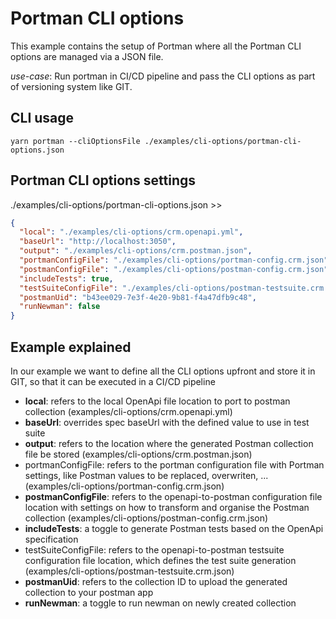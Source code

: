 # Portman CLI options

This example contains the setup of Portman where all the Portman CLI options are managed via a JSON file.

_use-case_: Run portman in CI/CD pipeline and pass the CLI options as part of versioning system like GIT.

## CLI usage

```ssh
yarn portman --cliOptionsFile ./examples/cli-options/portman-cli-options.json
```

## Portman CLI options settings

./examples/cli-options/portman-cli-options.json >>

```json
{
  "local": "./examples/cli-options/crm.openapi.yml",
  "baseUrl": "http://localhost:3050",
  "output": "./examples/cli-options/crm.postman.json",
  "portmanConfigFile": "./examples/cli-options/portman-config.crm.json",
  "postmanConfigFile": "./examples/cli-options/postman-config.crm.json",
  "includeTests": true,
  "testSuiteConfigFile": "./examples/cli-options/postman-testsuite.crm.json",
  "postmanUid": "b43ee029-7e3f-4e20-9b81-f4a47dfb9c48",
  "runNewman": false
}
```

## Example explained

In our example we want to define all the CLI options upfront and store it in GIT, so that it can be executed in a CI/CD
pipeline

- **local**: refers to the local OpenApi file location to port to postman collection (examples/cli-options/crm.openapi.yml)
- **baseUrl**: overrides spec baseUrl with the defined value to use in test suite
- **output**: refers to the location where the generated Postman collection file be stored (examples/cli-options/crm.postman.json)
- portmanConfigFile: refers to the portman configuration file with Portman settings, like Postman values to be replaced,
  overwriten, ... (examples/cli-options/portman-config.crm.json)
- **postmanConfigFile**: refers to the openapi-to-postman configuration file location with settings on how to transform and
  organise the Postman collection (examples/cli-options/postman-config.crm.json)
- **includeTests**: a toggle to generate Postman tests based on the OpenApi specification
- testSuiteConfigFile: refers to the openapi-to-postman testsuite configuration file location, which defines the test
  suite generation (examples/cli-options/postman-testsuite.crm.json)
- **postmanUid**: refers to the collection ID to upload the generated collection to your postman app
- **runNewman**: a toggle to run newman on newly created collection